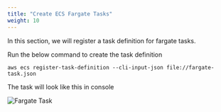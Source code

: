 ```yaml
---
title: "Create ECS Fargate Tasks"
weight: 10
---
```


In this section, we will register a task definition for fargate tasks.

Run the below command to create the task definition

```
aws ecs register-task-definition --cli-input-json file://fargate-task.json
```

The task will look like this in console

![Fargate Task](/images/ecs-spot-capacity-providers/fargate_task1.png)
